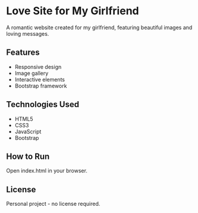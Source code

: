 # Love Site for My Girlfriend

A romantic website created for my girlfriend, featuring beautiful images and loving messages.

## Features
- Responsive design
- Image gallery
- Interactive elements
- Bootstrap framework

## Technologies Used
- HTML5
- CSS3
- JavaScript
- Bootstrap

## How to Run
Open index.html in your browser.

## License
Personal project - no license required.
